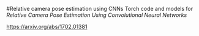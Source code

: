 #Relative camera pose estimation using CNNs
Torch code and models for _Relative Camera Pose Estimation Using Convolutional Neural Networks_

https://arxiv.org/abs/1702.01381
